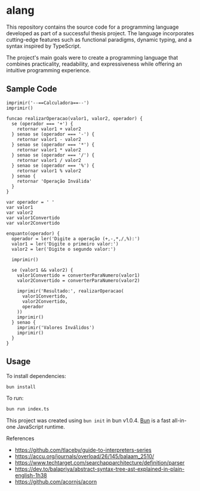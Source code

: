 # alang

This repository contains the source code for a programming language developed as part of a successful thesis project. The language incorporates cutting-edge features such as functional paradigms, dynamic typing, and a syntax inspired by TypeScript.

The project's main goals were to create a programming language that combines practicality, readability, and expressiveness while offering an intuitive programming experience.

## Sample Code

```
imprimir('--==Calculadora==--')
imprimir()

funcao realizarOperacao(valor1, valor2, operador) {
  se (operador === '+') {
    retornar valor1 + valor2
  } senao se (operador === '-') {
    retornar valor1 - valor2
  } senao se (operador === '*') {
    retornar valor1 * valor2
  } senao se (operador === '/') {
    retornar valor1 / valor2
  } senao se (operador === '%') {
    retornar valor1 % valor2
  } senao {
    retornar 'Operação Inválida'
  }
}

var operador = ' '
var valor1
var valor2
var valor1Convertido
var valor2Convertido

enquanto(operador) {
  operador = ler('Digite a operação (+,-,*,/,%):')
  valor1 = ler('Digite o primeiro valor:')
  valor2 = ler('Digite o segundo valor:')

  imprimir()

  se (valor1 && valor2) {
    valor1Convertido = converterParaNumero(valor1)
    valor2Convertido = converterParaNumero(valor2)

    imprimir('Resultado:', realizarOperacao(
      valor1Convertido,
      valor2Convertido,
      operador
    ))
    imprimir()
  } senao {
    imprimir('Valores Inválidos')
    imprimir()
  }
}
```

## Usage

To install dependencies:

```bash
bun install
```

To run:

```bash
bun run index.ts
```

This project was created using `bun init` in bun v1.0.4. [Bun](https://bun.sh) is a fast all-in-one JavaScript runtime.

References
- https://github.com/tlaceby/guide-to-interpreters-series
- https://accu.org/journals/overload/26/145/balaam_2510/
- https://www.techtarget.com/searchapparchitecture/definition/parser
- https://dev.to/balapriya/abstract-syntax-tree-ast-explained-in-plain-english-1h38
- https://github.com/acornjs/acorn
